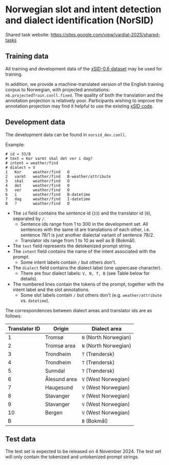 # Norwegian slot and intent detection and dialect identification (NorSID)

Shared task website: https://sites.google.com/view/vardial-2025/shared-tasks

## Training data

All training and development data of the [xSID-0.6 dataset](https://github.com/mainlp/xsid/tree/main/data/xSID-0.6) may be used for training.

In addition, we provide a machine-translated version of the English training corpus to Norwegian, with projected annotations: `nb.projectedTrain.conll.fixed`. The quality of both the translation and the annotation projection is relatively poor. Participants wishing to improve the annotation projection may find it helpful to use the existing [xSID code](https://github.com/mainlp/xsid/tree/main/scripts).


## Development data

The development data can be found in `norsid_dev.conll`.

Example:

```
# id = 33/8
# text = Kor varmt skal det ver i dag?
# intent = weather/find
# dialect = V
1   Kor     weather/find   O
2   varmt   weather/find   B-weather/attribute
3   skal    weather/find   O
4   det     weather/find   O
5   ver     weather/find   O
6   i       weather/find   B-datetime
7   dag     weather/find   I-datetime
8   ?       weather/find   O
```

- The `id` field contains the sentence id (`33`) and the translator id (`8`), separated by `/`.
  - Sentence ids range from 1 to 300 in the development set. All sentences with the same id are translations of each other, i.e. sentence 78/1 is just another dialectal variant of sentence 78/2.
  - Translator ids range from 1 to 10 as well as B (Bokmål).
- The `text` field represents the detokenized prompt string.
- The `intent` field contains the name of the intent associated with the prompt.
  - Some intent labels contain `/` but others don't.
- The `dialect` field contains the dialect label (one uppercase character).
  - There are four dialect labels: `V, N, T, B` (see Table below for details).
- The numbered lines contain the tokens of the prompt, together with the intent label and the slot annotations.
  - Some slot labels contain `/` but others don't (e.g. `weather/attribute` vs. `datetime`).

The correspondences between dialect areas and translator ids are as follows:

| Translator ID  | Origin | Dialect area |
| --- | ----------- | ------------- |
| 1  | Tromsø       | `N` (North Norwegian) |
| 2  | Tromsø area  | `N` (North Norwegian) |
| 3  | Trondheim    | `T` (Trøndersk)       |
| 4  | Trondheim    | `T` (Trøndersk)       |
| 5  | Sunndal      | `T` (Trøndersk)       |
| 6  | Ålesund area | `V` (West Norwegian)  |
| 7  | Haugesund    | `V` (West Norwegian)  |
| 8  | Stavanger    | `V` (West Norwegian)  |
| 9  | Stavanger    | `V` (West Norwegian)  |
| 10 | Bergen       | `V` (West Norwegian)  |
| B  |              | `B` (Bokmål)          |

## Test data

The test set is expected to be released on 4 November 2024. The test set will only contain the tokenized and untokenized prompt strings.
